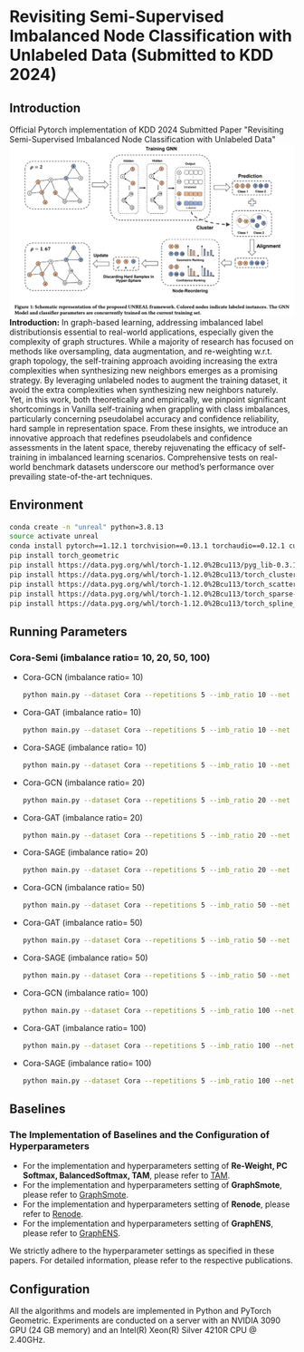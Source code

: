 # Revisiting Semi-Supervised Imbalanced Node Classification with Unlabeled Data (Submitted to KDD 2024)

## Introduction

Official Pytorch implementation of KDD 2024 Submitted Paper  "Revisiting Semi-Supervised Imbalanced Node Classification with Unlabeled Data"
![unreal](figure/final.png)
**Introduction:** In graph-based learning, addressing imbalanced label distributionsis essential to real-world applications, especially given the complexity of graph structures. While a majority of research has focused on methods like oversampling, data augmentation, and re-weighting w.r.t. graph topology, the self-training approach avoiding increasing the extra complexities when synthesizing new neighbors emerges as a promising strategy. By leveraging unlabeled nodes to augment the training dataset, it avoid the extra complexities when synthesizing new neighbors naturely. Yet, in this work, both theoretically and empirically, we pinpoint significant shortcomings in Vanilla self-training when grappling with class imbalances, particularly concerning pseudolabel accuracy and confidence reliability, hard sample in representation space. From these insights, we introduce an innovative approach that redefines pseudolabels and confidence assessments in the latent space, thereby rejuvenating the efficacy of self-training in imbalanced learning scenarios. Comprehensive tests on real-world benchmark datasets underscore our method’s performance over prevailing state-of-the-art techniques.

## Environment
```bash
conda create -n "unreal" python=3.8.13
source activate unreal
conda install pytorch==1.12.1 torchvision==0.13.1 torchaudio==0.12.1 cudatoolkit=11.3 -c pytorch
pip install torch_geometric
pip install https://data.pyg.org/whl/torch-1.12.0%2Bcu113/pyg_lib-0.3.1%2Bpt112cu113-cp38-cp38-linux_x86_64.whl
pip install https://data.pyg.org/whl/torch-1.12.0%2Bcu113/torch_cluster-1.6.0%2Bpt112cu113-cp38-cp38-linux_x86_64.whl
pip install https://data.pyg.org/whl/torch-1.12.0%2Bcu113/torch_scatter-2.1.0%2Bpt112cu113-cp38-cp38-linux_x86_64.whl
pip install https://data.pyg.org/whl/torch-1.12.0%2Bcu113/torch_sparse-0.6.16%2Bpt112cu113-cp38-cp38-linux_x86_64.whl
pip install https://data.pyg.org/whl/torch-1.12.0%2Bcu113/torch_spline_conv-1.2.1%2Bpt112cu113-cp38-cp38-linux_x86_64.whl
```
## Running Parameters
### Cora-Semi (imbalance ratio= 10, 20, 50, 100)
- Cora-GCN (imbalance ratio= 10)
  ```bash
  python main.py --dataset Cora --repetitions 5 --imb_ratio 10 --net GCN  --rounds 40 --ad 4 --rbo 0.5 --threshold 0.25
  ```
- Cora-GAT (imbalance ratio= 10)
  ```bash
  python main.py --dataset Cora --repetitions 5 --imb_ratio 10 --net GAT  --rounds 40 --ad 4 --rbo 0.5 --threshold 0.25
  ```
- Cora-SAGE (imbalance ratio= 10)
  ```bash
  python main.py --dataset Cora --repetitions 5 --imb_ratio 10 --net SAGE  --rounds 40 --ad 4 --rbo 0.5 --threshold 0.25
  ```
- Cora-GCN (imbalance ratio= 20)
  ```bash
  python main.py --dataset Cora --repetitions 5 --imb_ratio 20 --net GCN  --rounds 40 --ad 4 --rbo 0.5 --threshold 0.25
  ```
- Cora-GAT (imbalance ratio= 20)
  ```bash
  python main.py --dataset Cora --repetitions 5 --imb_ratio 20 --net GAT  --rounds 40 --ad 4 --rbo 0.5 --threshold 0.25
  ```
- Cora-SAGE (imbalance ratio= 20)
  ```bash
  python main.py --dataset Cora --repetitions 5 --imb_ratio 20 --net SAGE  --rounds 40 --ad 4 --rbo 0.5 --threshold 0.25
  ```
- Cora-GCN (imbalance ratio= 50)
  ```bash
  python main.py --dataset Cora --repetitions 5 --imb_ratio 50 --net GCN  --rounds 40 --ad 4 --rbo 0.5 --threshold 0.25
  ```
- Cora-GAT (imbalance ratio= 50)
  ```bash
  python main.py --dataset Cora --repetitions 5 --imb_ratio 50 --net GAT  --rounds 40 --ad 4 --rbo 0.5 --threshold 0.25
  ```
- Cora-SAGE (imbalance ratio= 50)
  ```bash
  python main.py --dataset Cora --repetitions 5 --imb_ratio 50 --net SAGE  --rounds 40 --ad 4 --rbo 0.5 --threshold 0.25
  ```
- Cora-GCN (imbalance ratio= 100)
  ```bash
  python main.py --dataset Cora --repetitions 5 --imb_ratio 100 --net GCN  --rounds 40 --ad 4 --rbo 0.5 --threshold 0.25
  ```
- Cora-GAT (imbalance ratio= 100)
  ```bash
  python main.py --dataset Cora --repetitions 5 --imb_ratio 100 --net GAT  --rounds 40 --ad 4 --rbo 0.5 --threshold 0.25
  ```
- Cora-SAGE (imbalance ratio= 100)
  ```bash
  python main.py --dataset Cora --repetitions 5 --imb_ratio 100 --net SAGE  --rounds 40 --ad 4 --rbo 0.5 --threshold 0.25
  ```






## Baselines
### The Implementation of Baselines and the Configuration of Hyperparameters
- For the implementation and hyperparameters setting of **Re-Weight, PC Softmax, BalancedSoftmax, TAM**, please refer to [TAM](https://github.com/Jaeyun-Song/TAM).
- For the implementation and hyperparameters setting of **GraphSmote**, please refer to [GraphSmote](https://github.com/TianxiangZhao/GraphSmote).
- For the implementation and hyperparameters setting of **Renode**, please refer to [Renode](https://github.com/victorchen96/ReNode).
- For the implementation and hyperparameters setting of **GraphENS**, please refer to [GraphENS](https://github.com/JoonHyung-Park/GraphENS).

We strictly adhere to the hyperparameter settings as specified in these papers. For detailed information, please refer to the respective publications.







## Configuration
All the algorithms and models are implemented in Python and PyTorch Geometric. Experiments are
conducted on a server with an NVIDIA 3090 GPU (24 GB memory) and an Intel(R) Xeon(R) Silver
4210R CPU @ 2.40GHz.


